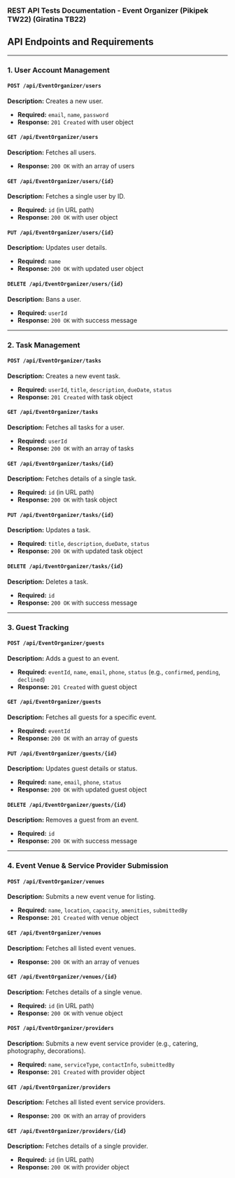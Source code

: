 ### **REST API Tests Documentation - Event Organizer (Pikipek TW22) (Giratina TB22)**  

## **API Endpoints and Requirements**  

---

### **1. User Account Management**  

#### `POST /api/EventOrganizer/users`

**Description:** Creates a new user.
* **Required:** `email`,     `name`,     `password`
* **Response:** `201 Created` with user object

#### `GET /api/EventOrganizer/users`

**Description:** Fetches all users.
* **Response:** `200 OK` with an array of users

#### `GET /api/EventOrganizer/users/{id}`

**Description:** Fetches a single user by ID.
* **Required:** `id` (in URL path)
* **Response:** `200 OK` with user object

#### `PUT /api/EventOrganizer/users/{id}`

**Description:** Updates user details.
* **Required:** `name`
* **Response:** `200 OK` with updated user object

#### `DELETE /api/EventOrganizer/users/{id}`

**Description:** Bans a user.
* **Required:** `userId`
* **Response:** `200 OK` with success message

---

### **2. Task Management**  

#### `POST /api/EventOrganizer/tasks`

**Description:** Creates a new event task.  
* **Required:** `userId`,      `title`,      `description`,      `dueDate`,  `status`  
* **Response:** `201 Created` with task object  

#### `GET /api/EventOrganizer/tasks`

**Description:** Fetches all tasks for a user.  
* **Required:** `userId`  
* **Response:** `200 OK` with an array of tasks  

#### `GET /api/EventOrganizer/tasks/{id}`

**Description:** Fetches details of a single task.  
* **Required:** `id` (in URL path)  
* **Response:** `200 OK` with task object  

#### `PUT /api/EventOrganizer/tasks/{id}`

**Description:** Updates a task.  
* **Required:** `title`,      `description`,      `dueDate`,  `status`  
* **Response:** `200 OK` with updated task object  

#### `DELETE /api/EventOrganizer/tasks/{id}`

**Description:** Deletes a task.  
* **Required:** `id`  
* **Response:** `200 OK` with success message  

---

### **3. Guest Tracking**  

#### `POST /api/EventOrganizer/guests`

**Description:** Adds a guest to an event.  
* **Required:** `eventId`,     `name`,  `email`,      `phone`,  `status` (e.g.,      `confirmed`,      `pending`,      `declined`)  
* **Response:** `201 Created` with guest object  

#### `GET /api/EventOrganizer/guests`

**Description:** Fetches all guests for a specific event.  
* **Required:** `eventId`  
* **Response:** `200 OK` with an array of guests  

#### `PUT /api/EventOrganizer/guests/{id}`

**Description:** Updates guest details or status.  
* **Required:** `name`,  `email`,      `phone`,  `status`  
* **Response:** `200 OK` with updated guest object  

#### `DELETE /api/EventOrganizer/guests/{id}`

**Description:** Removes a guest from an event.  
* **Required:** `id`  
* **Response:** `200 OK` with success message  

---

### **4. Event Venue & Service Provider Submission**  

#### `POST /api/EventOrganizer/venues`

**Description:** Submits a new event venue for listing.  
* **Required:** `name`,      `location`,      `capacity`,      `amenities`,  `submittedBy`  
* **Response:** `201 Created` with venue object  

#### `GET /api/EventOrganizer/venues`

**Description:** Fetches all listed event venues.  
* **Response:** `200 OK` with an array of venues  

#### `GET /api/EventOrganizer/venues/{id}`

**Description:** Fetches details of a single venue.  
* **Required:** `id` (in URL path)  
* **Response:** `200 OK` with venue object  

#### `POST /api/EventOrganizer/providers`

**Description:** Submits a new event service provider (e.g., catering, photography, decorations).  
* **Required:** `name`,      `serviceType`,      `contactInfo`,  `submittedBy`  
* **Response:** `201 Created` with provider object  

#### `GET /api/EventOrganizer/providers`

**Description:** Fetches all listed event service providers.  
* **Response:** `200 OK` with an array of providers  

#### `GET /api/EventOrganizer/providers/{id}`

**Description:** Fetches details of a single provider.  
* **Required:** `id` (in URL path)  
* **Response:** `200 OK` with provider object  
